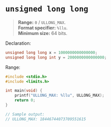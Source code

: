 # `unsigned long long`

> **Range:** `0` / `ULLONG_MAX`.  
> **Format specifier:** `%llu`.  
> **Minimum size:** 64 bits.

Declaration:

```c
unsigned long long x = 1000000000000000;
unsigned long long int y = 2000000000000000;
```

Range:

```c
#include <stdio.h>
#include <limits.h>

int main(void) {
    printf("ULLONG_MAX: %llu", ULLONG_MAX);
    return 0;
}

// Sample output:
// ULLONG_MAX: 18446744073709551615
```